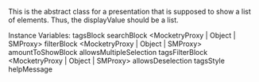 This is the abstract class for a presentation that is supposed to show a list of elements. Thus, the displayValue should be a list.Instance Variables:	tagsBlock	<Object>	searchBlock	<MocketryProxy | Object | SMProxy>	filterBlock	<MocketryProxy | Object | SMProxy>	amountToShowBlock	<Object>	allowsMultipleSelection	<Boolean>	tagsFilterBlock	<MocketryProxy | Object | SMProxy>	allowsDeselection	<Boolean>	tagsStyle	<String>	helpMessage	<String>